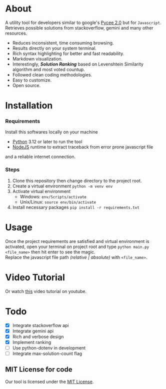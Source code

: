 # About

A utility tool for developers similar to google's [Pycee 2.0](https://pypi.org/project/pycee2/) but for `Javascript`. <br>
Retrieves possible solutions from stackoverflow, gemini and many other resources.

- Reduces inconsistent, time consuming browsing.
- Results directly on your system terminal.
- Rich syntax highlighting for better and fast readability.
- Markdown visualization.
- Interestingly, **_Solution Ranking_** based on Levenshtein Similarity algorithm and most voted countup.
- Followed clean coding methodologies.
- Easy to customize.
- Open source.

# Installation

### Requirements

Install this softwares locally on your machine

- [Python](https://www.python.org/) 3.12 or later to run the tool
- [NodeJS](https://nodejs.org/en) runtime to extract traceback from error prone javascript file

and a reliable internet connection.

### Steps

1. Clone this repository then change directory to the project root.
2. Create a virtual environment `python -m venv env`
3. Activate virtual environment
   - Windows: `env/Scripts/activate`
   - Unix/Linux: `source env/bin/activate` <br/>
4. Install necessary packages `pip install -r requirements.txt`

# Usage

Once the project requirements are satisfied and virtual environment is activated, open your terminal on project root and type `python main.py <file_name>` then hit enter to see the magic. <br>
Replace the javascript file path _(relative | absolute)_ with `<file_name>`.

<!-- - `python main.py <file_name>` : in case you don't want to specify solution count. -->
<!-- - `python main.py <file_name> --msc <value>` : to specify maximum solution count replace `<value>` with with that integer, default is 5 -->

# Video Tutorial

Or watch [this](https://youtu.be/6STIHO5lKCI) video tutorial on youtube.

# Todo

- [x] Integrate stackoverflow api
- [x] Integrate gemini api
- [x] Rich and verbose design
- [x] Implement ranking
- [ ] Use python-dotenv in development
- [ ] Integrate max-solution-count flag

## MIT License for code

Our tool is licensed under the [MIT License](https://github.com/Sofiullah-Iqbal-Kiron/js-cid/blob/main/LICENSE).
